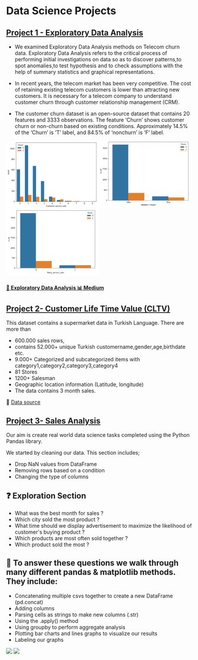 # Data Science Projects


## [Project 1 - Exploratory Data Analysis](https://github.com/AhmetEnesYalcinkaya/DataScienceProjects/blob/main/ExploratoryDataAnalysis/ExploratoryDataAnalysis.ipynb)

- We examined Exploratory Data Analysis methods on Telecom churn data. Exploratory Data Analysis refers to the critical process of performing initial investigations on data so as to discover patterns,to spot anomalies,to test hypothesis and to check assumptions with the help of summary statistics and graphical representations.

- In recent years, the telecom market has been very competitive. The cost of retaining existing telecom customers is lower than attracting new customers. It is necessary for a telecom company to understand customer churn through customer relationship management (CRM).

- The customer churn dataset is an open-source dataset that contains 20 features and 3333 observations. The feature ‘Churn’ shows customer churn or non-churn based on
existing conditions. Approximately 14.5% of the ‘Churn’ is ‘T’ label, and 84.5% of ‘nonchurn’ is ‘F’ label. 

 <img src="https://github.com/AhmetEnesYalcinkaya/DataScienceProjects/blob/main/ExploratoryDataAnalysis/images/customer%20service%20calls.PNG" width="250"><img src="https://github.com/AhmetEnesYalcinkaya/DataScienceProjects/blob/main/ExploratoryDataAnalysis/images/international_plan.PNG" width="250"><img src="https://github.com/AhmetEnesYalcinkaya/DataScienceProjects/blob/main/ExploratoryDataAnalysis/images/many_service_calls.PNG" width="250">

#### [🔗 Exploratory Data Analysis 📊 Medium](https://ahmetenesyalcinkaya.medium.com/pandas-k%C3%BCt%C3%BCphanesi-ile-ke%C5%9Fifsel-veri-analizi-311d13c3788e)


## [Project 2- Customer Life Time Value (CLTV)](https://github.com/AhmetEnesYalcinkaya/DataScienceProjects/blob/main/CustomerLifeTimeValue-CLTV/customer_lifetime_value.ipynb)

This dataset contains a supermarket data in Turkish Language. There are more than 
- 600.000 sales rows, 
- contains 52.000+ unique Turkish customername,gender,age,birthdate etc.
- 9.000+ Categorized and subcategorized items with category1,category2,category3,category4
- 81 Stores
- 1200+ Salesman
- Geographic location information (Latitude, longitude)
- The data contains 3 month sales.

🔗 [Data source](https://www.kaggle.com/omercolakoglu/turkish-market-sales-dataset-with-9000items)


## [Project 3- Sales Analysis](https://github.com/AhmetEnesYalcinkaya/DataScienceProjects/blob/main/CustomerLifeTimeValue-CLTV/customer_lifetime_value.ipynb)

Our aim is create real world data science tasks completed using the Python Pandas library.

We started by cleaning our data. This section includes;

- Drop NaN values from DataFrame
- Removing rows based on a condition
- Changing the type of columns

## ❓ **Exploration Section** 

- What was the best month for sales ?
- Which city sold the most product ?
- What time should we display advertisement to maximize the likelihood of customer's buying product ?
- Which products are most often sold together ?
- Which product sold the most ?


## 📝 **To answer these questions we walk through many different pandas & matplotlib methods. They include:**

- Concatenating multiple csvs together to create a new DataFrame (pd.concat)
- Adding columns
- Parsing cells as strings to make new columns (.str)
- Using the .apply() method
- Using groupby to perform aggregate analysis
- Plotting bar charts and lines graphs to visualize our results
- Labeling our graphs

<p float="center">
  <img src="https://github.com/AhmetEnesYalcinkaya/SalesAnalysis/blob/main/graph/graph.PNG">
  <img src="https://github.com/AhmetEnesYalcinkaya/SalesAnalysis/blob/main/graph/graph1.PNG"> 
</p>
